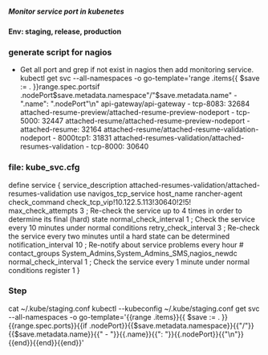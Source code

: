 ##### Monitor service port in kubenetes

#### Env: staging, release, production

### generate script for nagios
 - Get all port and grep if not exist in nagios then add monitoring service.
kubectl get svc --all-namespaces -o go-template='range .items{{ $save := . }}range.spec.portsif .nodePort$save.metadata.namespace"/"$save.metadata.name" - ".name": ".nodePort"\n"
api-gateway/api-gateway - tcp-8083: 32684
attached-resume-preview/attached-resume-preview-nodeport - tcp-5000: 32447
attached-resume/attached-resume-preview-nodeport - attached-resume: 32164
attached-resume/attached-resume-validation-nodeport - 8000tcp1: 31831
attached-resumes-validation/attached-resumes-validation - tcp-8000: 30640
 
### file: kube_svc.cfg
 
define service
{ 
    service_description attached-resumes-validation/attached-resumes-validation
    use navigos_tcp_service
    host_name rancher-agent
    check_command check_tcp_vip!10.122.5.113!30640!2!5! 
    max_check_attempts 3 ; Re-check the service up to 4 times in order to determine its final (hard) state 
    normal_check_interval 1 ; Check the service every 10 minutes under normal conditions 
    retry_check_interval 3 ; Re-check the service every two minutes until a hard state can be determined 
    notification_interval 10 ; Re-notify about service problems every hour 
    # contact_groups System_Admins,System_Admins_SMS,nagios_newdc 
    normal_check_interval 1 ; Check the service every 1 minute under normal conditions register 1 
}

### Step
cat ~/.kube/staging.conf
kubectl --kubeconfig ~/.kube/staging.conf get svc --all-namespaces -o go-template='{{range .items}}{{ $save := . }}{{range.spec.ports}}{{if .nodePort}}{{$save.metadata.namespace}}{{"/"}}{{$save.metadata.name}}{{" - "}}{{.name}}{{": "}}{{.nodePort}}{{"\n"}}{{end}}{{end}}{{end}}'




